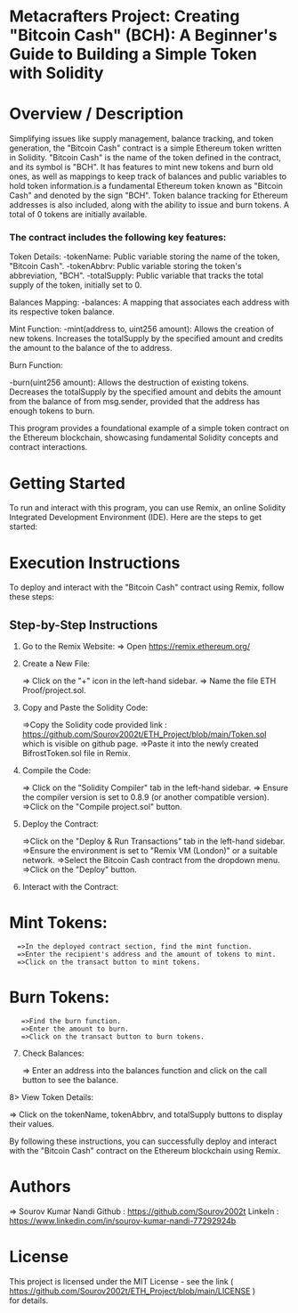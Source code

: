 # Metacrafters Project: Creating "Bitcoin Cash" (BCH): A Beginner's Guide to Building a Simple Token with Solidity

# Overview / Description 
Simplifying issues like supply management, balance tracking, and token generation, the "Bitcoin Cash" contract is a simple Ethereum token written in Solidity. 
"Bitcoin Cash" is the name of the token defined in the contract, and its symbol is "BCH". It has features to mint new tokens and burn old ones, as well as mappings to keep track of balances and public variables to hold token information.is a fundamental Ethereum token known as "Bitcoin Cash" and denoted by the sign "BCH". Token balance tracking for Ethereum addresses is also included, along with the ability to issue and burn tokens. A total of 0 tokens are initially available.

### The contract includes the following key features:

 Token Details:
-tokenName: Public variable storing the name of the token, "Bitcoin Cash".
-tokenAbbrv: Public variable storing the token's abbreviation, "BCH".
-totalSupply: Public variable that tracks the total supply of the token, initially set to 0.

 Balances Mapping:
-balances: A mapping that associates each address with its respective token balance.

 Mint Function:
-mint(address to, uint256 amount): Allows the creation of new tokens. Increases the totalSupply by the specified amount and credits the amount to the balance of the to address.

 Burn Function:

-burn(uint256 amount): Allows the destruction of existing tokens. Decreases the totalSupply by the specified amount and debits the amount from the balance of from msg.sender, provided that the address has enough tokens to burn.

This program provides a foundational example of a simple token contract on the Ethereum blockchain, showcasing fundamental Solidity concepts and contract interactions.

# Getting Started

To run and interact with this program, you can use Remix, an online Solidity Integrated Development Environment (IDE). 
Here are the steps to get started:

# Execution Instructions

To deploy and interact with the "Bitcoin Cash" contract using Remix, follow these steps:

## Step-by-Step Instructions

1. Go to the Remix Website:
   => Open https://remix.ethereum.org/
   
2. Create a New File:

   => Click on the "+" icon in the left-hand sidebar.
   => Name the file ETH Proof/project.sol.
   
3. Copy and Paste the Solidity Code:

   =>Copy the Solidity code provided link : https://github.com/Sourov2002t/ETH_Project/blob/main/Token.sol which is visible on github page.
   =>Paste it into the newly created BifrostToken.sol file in Remix.
   
4. Compile the Code:

   => Click on the "Solidity Compiler" tab in the left-hand sidebar.
   => Ensure the compiler version is set to 0.8.9 (or another compatible version).
   =>Click on the "Compile project.sol" button.
   
5. Deploy the Contract:

   =>Click on the "Deploy & Run Transactions" tab in the left-hand sidebar.
   =>Ensure the environment is set to "Remix VM (London)" or a suitable network.
   =>Select the Bitcoin Cash contract from the dropdown menu.
   =>Click on the "Deploy" button.
   
6. Interact with the Contract:

  # Mint Tokens:
      =>In the deployed contract section, find the mint function.
      =>Enter the recipient's address and the amount of tokens to mint.
      =>Click on the transact button to mint tokens.
      
  # Burn Tokens:
       =>Find the burn function.
       =>Enter the amount to burn.
       =>Click on the transact button to burn tokens.
       
7. Check Balances:

    => Enter an address into the balances function and click on the call button to see the balance.
   
8> View Token Details:

 => Click on the tokenName, tokenAbbrv, and totalSupply buttons to display their values.
 
By following these instructions, you can successfully deploy and interact with the "Bitcoin Cash" contract on the Ethereum blockchain using Remix.

# Authors
 => Sourov Kumar Nandi
     Github  : https://github.com/Sourov2002t 
     LinkeIn : https://www.linkedin.com/in/sourov-kumar-nandi-77292924b
# License 
  This project is licensed under the MIT License - see the link ( https://github.com/Sourov2002t/ETH_Project/blob/main/LICENSE ) for details.


